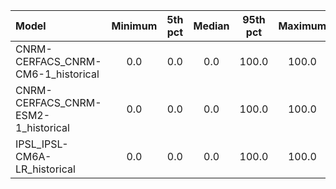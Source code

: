 Model | Minimum | 5th pct | Median | 95th pct | Maximum
 :-- |  :--:  |  :--:  |  :--:  |  :--:  |  :--: 
CNRM-CERFACS_CNRM-CM6-1_historical | 0.0 | 0.0 | 0.0 | 100.0 | 100.0
CNRM-CERFACS_CNRM-ESM2-1_historical | 0.0 | 0.0 | 0.0 | 100.0 | 100.0
IPSL_IPSL-CM6A-LR_historical | 0.0 | 0.0 | 0.0 | 100.0 | 100.0
